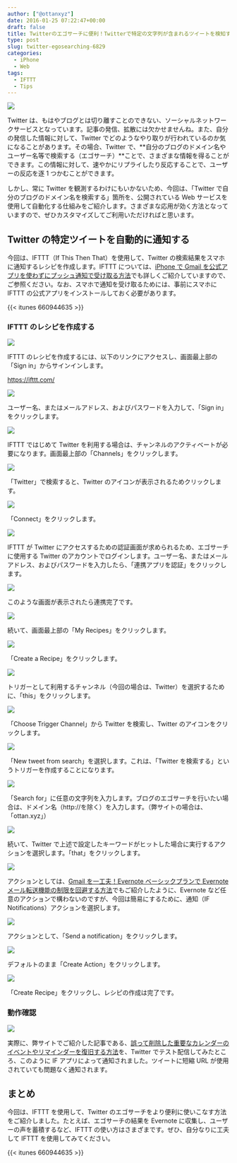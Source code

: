 ```yaml
---
author: ["@ottanxyz"]
date: 2016-01-25 07:22:47+00:00
draft: false
title: Twitterのエゴサーチに便利！Twitterで特定の文字列が含まれるツイートを検知すると、スマホに通知する方法
type: post
slug: twitter-egosearching-6829
categories:
  - iPhone
  - Web
tags:
  - IFTTT
  - Tips
---
```


![](/uploads/2016/01/160125-56a5c568c0584-1.jpg)

Twitter は、もはやブログとは切り離すことのできない、ソーシャルネットワークサービスとなっています。記事の発信、拡散には欠かせませんね。また、自分の発信した情報に対して、Twitter でどのようなやり取りが行われているのか気になることがあります。その場合、Twitter で、**自分のブログのドメイン名やユーザー名等で検索する（エゴサーチ）**ことで、さまざまな情報を得ることができます。この情報に対して、速やかにリプライしたり反応することで、ユーザーの反応を逐 1 つかむことができます。

しかし、常に Twitter を観測するわけにもいかないため、今回は、「Twitter で自分のブログのドメイン名を検索する」箇所を、公開されている Web サービスを使用して自動化する仕組みをご紹介します。さまざまな応用が効く方法となっていますので、ぜひカスタマイズしてご利用いただければと思います。

## Twitter の特定ツイートを自動的に通知する

今回は、IFTTT（If This Then That）を使用して、Twitter の検索結果をスマホに通知するレシピを作成します。IFTTT については、[iPhone で Gmail を公式アプリを使わずにプッシュ通知で受け取る方法](/posts/2014/09/iphone-gmail-push-490/)でも詳しくご紹介していますので、ご参照ください。なお、スマホで通知を受け取るためには、事前にスマホに IFTTT の公式アプリをインストールしておく必要があります。

{{< itunes 660944635 >}}

### IFTTT のレシピを作成する

![](/uploads/2016/01/160125-56a5c56a1fb4d-1.png)

IFTTT のレシピを作成するには、以下のリンクにアクセスし、画面最上部の「Sign in」からサインインします。

https://ifttt.com/

![](/uploads/2016/01/160125-56a5c577add64-1.png)

ユーザー名、またはメールアドレス、およびパスワードを入力して、「Sign in」をクリックします。

![](/uploads/2016/01/160125-56a5cd37dc453-1.png)

IFTTT ではじめて Twitter を利用する場合は、チャンネルのアクティベートが必要になります。画面最上部の「Channels」をクリックします。

![](/uploads/2016/01/160125-56a5cd3c901d4-1.png)

「Twitter」で検索すると、Twitter のアイコンが表示されるためクリックします。

![](/uploads/2016/01/160125-56a5c58eaf9e0.png)

「Connect」をクリックします。

![](/uploads/2016/01/160125-56a5c5979e8e9.png)

IFTTT が Twitter にアクセスするための認証画面が求められるため、エゴサーチに使用する Twitter のアカウントでログインします。ユーザー名、またはメールアドレス、およびパスワードを入力したら、「連携アプリを認証」をクリックします。

![](/uploads/2016/01/160125-56a5c5999e8f7-1.png)

このような画面が表示されたら連携完了です。

![](/uploads/2016/01/160125-56a5c5850e358-1.png)

続いて、画面最上部の「My Recipes」をクリックします。

![](/uploads/2016/01/160125-56a5c5a412367.png)

「Create a Recipe」をクリックします。

![](/uploads/2016/01/160125-56a5c5aa10476.png)

トリガーとして利用するチャンネル（今回の場合は、Twitter）を選択するために、「this」をクリックします。

![](/uploads/2016/01/160125-56a5c5b29d2c6-1.png)

「Choose Trigger Channel」から Twitter を検索し、Twitter のアイコンをクリックします。

![](/uploads/2016/01/160125-56a5c5b5af016.png)

「New tweet from search」を選択します。これは、「Twitter を検索する」というトリガーを作成することになります。

![](/uploads/2016/01/160125-56a5c5bde01a3-1.png)

「Search for」に任意の文字列を入力します。ブログのエゴサーチを行いたい場合は、ドメイン名（http://を除く）を入力します。（弊サイトの場合は、「ottan.xyz」）

![](/uploads/2016/01/160125-56a5c5c509096-1.png)

続いて、Twitter で上述で設定したキーワードがヒットした場合に実行するアクションを選択します。「that」をクリックします。

![](/uploads/2016/01/160125-56a5c5c8e5c09-1.png)

アクションとしては、[Gmail を一工夫！Evernote ベーシックプランで Evernote メール転送機能の制限を回避する方法](/posts/2015/08/evernote-basic-email-transfer-1963/)でもご紹介したように、Evernote など任意のアクションで構わないのですが、今回は簡易にするために、通知（IF Notifications）アクションを選択します。

![](/uploads/2016/01/160125-56a5c5cf728a2-1.png)

アクションとして、「Send a notification」をクリックします。

![](/uploads/2016/01/160125-56a5c5d535c44-1.png)

デフォルトのまま「Create Action」をクリックします。

![](/uploads/2016/01/160125-56a5c5d87dcc0-1.png)

「Create Recipe」をクリックし、レシピの作成は完了です。

### 動作確認

![](/uploads/2016/01/160125-56a5c5df0c0c5-1.png)

実際に、弊サイトでご紹介した記事である、[誤って削除した重要なカレンダーのイベントやリマインダーを復旧する方法](/posts/2016/01/icloud-calendar-reminder-6828/)を、Twitter でテスト配信してみたところ、このように IF アプリによって通知されました。ツイートに短縮 URL が使用されていても問題なく通知されます。

## まとめ

今回は、IFTTT を使用して、Twitter のエゴサーチをより便利に使いこなす方法をご紹介しました。たとえば、エゴサーチの結果を Evernote に収集し、ユーザーの声を蓄積するなど、IFTTT の使い方はさまざまです。ぜひ、自分なりに工夫して IFTTT を使用してみてください。

{{< itunes 660944635 >}}
